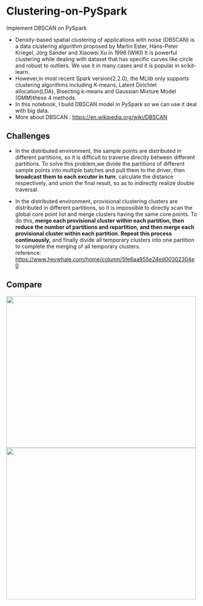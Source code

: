 # Clustering-on-PySpark
Implement DBSCAN on PySpark      
- Density-based spatial clustering of applications with noise (DBSCAN) is a data clustering algorithm proposed by Martin Ester, Hans-Peter Kriegel, Jörg Sander and Xiaowei Xu in 1996.(WIKI) It is powerful clustering while dealing with dataset that has specific curves like circle and robust to outliers. We use it in many cases and it is popular in scikit-learn.      
- However,in most recent Spark version(2.2.0), the MLlib only supports clustering algorithms including K-means, Latent Dirichlet allocation(LDA), Bisecting k-means and Gaussian Mixture Model (GMM)these 4 methods.     
- In this notebook, I build DBSCAN model in PySpark so we can use it deal with big data.     
- More about DBSCAN : https://en.wikipedia.org/wiki/DBSCAN
 ## Challenges
- In the distributed environment, the sample points are distributed in different partitions, so it is difficult to traverse directly between different partitions. To solve this problem,we divide the partitions of different sample points into multiple batches and pull them to the driver, then <b>broadcast them to each excutor in turn</b>, calculate the distance respectively, and union the final result, so as to indirectly realize double traversal.

- In the distributed environment, provisional clustering clusters are distributed in different partitions, so it is impossible to directly scan the global core point list and merge clusters having the same core points.
To do this, <b>merge each provisional cluster within each partition, then reduce the number of partitions and repartition, and then merge each provisional cluster within each partition. Repeat this process continuously,</b> and finally divide all temporary clusters into one partition to complete the merging of all temporary clusters.    
reference: https://www.heywhale.com/home/column/5fe6aa955e24ed00302304e0
## Compare
<img src="https://user-images.githubusercontent.com/64514218/170573855-2d069d12-4f6b-4e08-988f-2dc38a3dc0d0.png" width="500" height="400" />
<img src="https://user-images.githubusercontent.com/64514218/170573871-9ffb42c8-2c5e-421e-a584-9fa559444323.png" width="500" height="400" />
